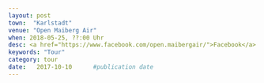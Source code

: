 ```yaml
---
layout: post
town:  "Karlstadt"
venue: "Open Maiberg Air"
when: 2018-05-25, ??:00 Uhr
desc: <a href="https://www.facebook.com/open.maibergair/">Facebook</a>
keywords: "Tour"
category: tour
date:   2017-10-10 		#publication date
---
```

